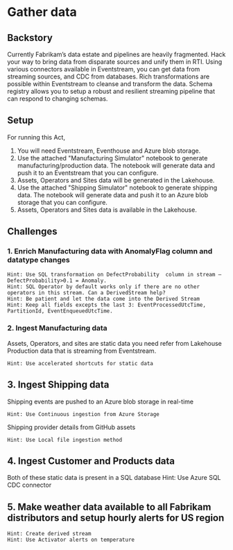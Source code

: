 # Gather data

## Backstory
Currently Fabrikam’s data estate and pipelines are heavily fragmented. Hack your way to bring data from disparate sources and unify them in RTI. Using various connectors available in Eventstream, you can get data from streaming sources, and CDC from databases. Rich transformations are possible within Eventstream to cleanse and transform the data. Schema registry allows you to setup a robust and resilient streaming pipeline that can respond to changing schemas.

## Setup
For running this Act, 
1. You will need Eventstream, Eventhouse and Azure blob storage. 
2. Use the attached "Manufacturing Simulator" notebook to generate manufacturing/production data. The notebook will generate data and push it to an Eventstream that you can configure. 
3. Assets, Operators and Sites data will be generated in the Lakehouse.
4. Use the attached "Shipping Simulator" notebook to generate shipping data. The notebook will generate data and push it to an Azure blob storage that you can configure. 
5. Assets, Operators and Sites data is available in the Lakehouse.

## Challenges 

### 1. Enrich Manufacturing data with AnomalyFlag column and datatype changes
    Hint: Use SQL transformation on DefectProbability  column in stream – DefectProbability>0.1 = Anomaly.
    Hint: SQL Operator by default works only if there are no other operators in this stream. Can a DerivedStream help?
    Hint: Be patient and let the data come into the Derived Stream
    Hint: Keep all fields excepts the last 3: EventProcessedUtcTime, PartitionId, EventEnqueuedUtcTime. 

### 2. Ingest Manufacturing data
Assets, Operators, and sites are static data you need refer from Lakehouse
Production data that is streaming from Eventstream.

    Hint: Use accelerated shortcuts for static data

## 3. Ingest Shipping data
Shipping events are pushed to an Azure blob storage in real-time

    Hint: Use Continuous ingestion from Azure Storage
Shipping provider details from GitHub assets

    Hint: Use Local file ingestion method

## 4. Ingest Customer and Products data 
Both of these static data is present in a SQL database
    Hint: Use Azure SQL CDC connector

## 5. Make weather data available to all Fabrikam distributors and setup hourly alerts for US region
    Hint: Create derived stream
    Hint: Use Activator alerts on temperature



